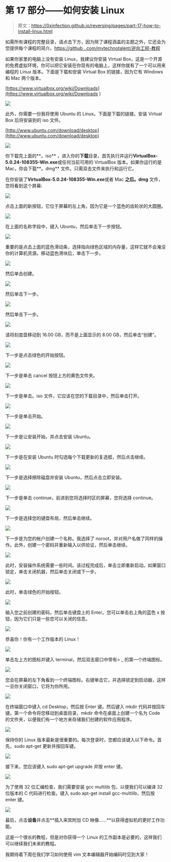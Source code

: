 # 第 17 部分——如何安装 Linux

> 原文：<https://0xinfection.github.io/reversing/pages/part-17-how-to-install-linux.html>

如需所有课程的完整目录，请点击下方，因为除了课程涵盖的主题之外，它还会为您提供每个课程的简介。[https://github . com/mytechnotalent/逆向工程-教程](https://github.com/mytechnotalent/Reverse-Engineering-Tutorial)

如果你家里的电脑上没有安装 Linux，我建议你安装 Virtual Box，这是一个开源的免费虚拟环境，你可以把它安装在你现有的电脑上，这样你就有了一个可以用来编程的 Linux 版本。下面是下载和安装 Virtual Box 的链接，因为它有 Windows 和 Mac 两个版本。

[https://www.virtualbox.org/wiki/Downloads](https://www.virtualbox.org/wiki/Downloads )

![](img/8e02c042451dc7eb75b21bd9fc560105.png)

此外，你需要一份我将使用 Ubuntu 的 Linux。下面是下载的链接。安装 Virtual Box 后将安装到的 iso 文件。

[http://www.ubuntu.com/download/desktop](http://www.ubuntu.com/download/desktop)

![](img/3258a5733e54158ba0413cceb89a45d6.png)

你下载完上面的**。iso** ，进入你的**下载**目录，首先执行并运行**VirtualBox-5.0.24-108355-Win.exe**或任何当前可用的 VirtualBox 版本。如果你运行的是 Mac，你会下载**。dmg** 文件。只需双击文件来执行和运行它。

在你安装了**VirtualBox-5.0.24-108355-Win.exe**或者 Mac **之后。dmg** 文件，您将看到这个屏幕:

![](img/fc89da14da15caf9f70333cdc48e86bf.png)

点击上面的新按钮，它位于屏幕的左上角，因为它是一个蓝色的齿轮状的大圆圈。

![](img/52b6fd060145a1356e2035a4c7dd4f67.png)

在上面的名称字段中，键入 Ubuntu，然后单击下一步按钮。

![](img/c62c24d482ccbf781c2fd0ab040362d2.png)

重要的是点击上面的蓝色滑动条，选择指向绿色区域的内存量，这样它就不会淹没你的计算机资源。移动蓝色滑块后，单击下一步。

![](img/7936db55105f2df849ae9ef664839c7e.png)

然后单击创建。

![](img/9386e0b7c895dc42c34f51b83c6bf72a.png)

然后单击下一步。

![](img/33d5279202cb25bf84a28d3dd3a12b58.png)

然后单击下一步。

![](img/e072462a09c30562ea186b0356304e63.png)

请将刻度盘移动到 16.00 GB，而不是上面显示的 8.00 GB，然后单击“创建”。

![](img/b38fc2b354fa39e607fc5c05a666fc04.png)

下一步是点击绿色的开始按钮。

![](img/12c0725a932b51464e2f4e8f9cbc692f.png)

下一步是单击 cancel 按钮上方的黄色文件夹。

![](img/551bcb9159d180648983ab6cc1d2ee97.png)

下一步是单击。iso 文件，它应该在您的下载目录中，然后单击打开。

![](img/69e76f2e69cc6ee94e990b5a371bfb84.png)

下一步是单击开始。

![](img/d2e5ab1d4d1cf5cf53bf9f0870f5491e.png)

下一步是让安装开始，并点击安装 Ubuntu。

![](img/074297f90b2f3aa823360a8373e42d2c.png)

下一步是在安装 Ubuntu 时勾选每个下载更新的复选框，然后点击继续。

![](img/0a0d71c9e52602ff4835a4815b1ced7b.png)

下一步是选择擦除磁盘并安装 Ubuntu，然后点击立即安装。

![](img/e4a07ff8a002f58a4fe2208203c4cf22.png)

下一步是单击 continue，前进到您将选择时区的屏幕，您将选择 continue。

![](img/13f5e0aa7835a60fc414005765409aa1.png)

下一步是选择您的键盘布局，然后单击继续。

![](img/139d7c986d714cc2125c9cfee3d94a80.png)

下一步是为您的帐户创建一个名称。我选择了 noroot，并对用户名做了同样的操作。此外，创建一个密码并重新输入以供验证，然后单击继续。

![](img/be72ff6b2c2f8adbb646a558bf1a6236.png)

此时，安装操作系统需要一些时间。该过程完成后，单击立即重新启动。如果窗口锁定，单击关闭机器，然后单击关闭或下一步。

![](img/a623b0e58624e3f2af965efa1be0e043.png)

此时，单击绿色的开始按钮。

![](img/f8c03efb4b75ea8dda0cc1928e22788a.png)

输入您之前创建的密码，然后单击键盘上的 Enter。您可以单击右上角的蓝色 x 按钮，因为它们只是一些您可以关闭的信息。

![](img/023022b35d6c23e6e3b9ed8e4459f4e1.png)

恭喜你！你有一个工作版本的 Linux！

![](img/f3ae8f95e1cf6891095baf2e0611ffae.png)

单击左上方的图标并键入 terminal，然后双击窗口中带有> _ 的第一个终端图标。

![](img/23646a76dabc1b644d5ac48708adf6f0.png)

您会在屏幕的左下角看到一个终端图标。右键单击它，并选择锁定到启动器，这样一旦你关闭窗口，它将为你所用。

![](img/7795b287659965c2911225f31be3fcab.png)

在终端窗口中键入 cd Desktop，然后按 Enter 键。然后键入 mkdir 代码并按回车键。第一个命令将您移动到桌面目录，mkdir 命令在桌面上创建一个名为 Code 的文件夹，以便我们有一个地方来存储我们创建的软件应用程序。

![](img/ca43be66ac4d79218cc75c8a27de04fd.png)

保持你的 Linux 版本最新是很重要的。每次登录时，您都应该键入以下命令。首先，sudo apt-get 更新并按回车键。

![](img/a7692accaf0e6c4bbf39522095c5a6be.png)

接下来，您应该键入 sudo apt-get upgrade 并按 enter 键。

![](img/e256fe380dbe19e338b4252800c83ac0.png)

为了使用 32 位汇编检查，我们需要安装 gcc multilib 包，以便我们可以编译 32 位版本的 C 代码进行检查。键入 sudo apt-get install gcc-multilib，然后按 enter 键。

![](img/b32880a683add7c408a04977e2b8a23c.png)

最后，点击**设备**并点击**插入来宾附加 CD 映像……**以获得虚拟机的更好工作功能。

这是一个很长的教程，但是对你获得一个 Linux 的工作副本是必要的，这样我们可以继续我们未来的教程。

我期待着下周在我们学习如何使用 vim 文本编辑器开始编码时见到大家！